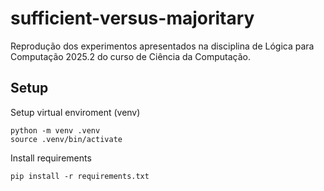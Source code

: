 # sufficient-versus-majoritary
Reprodução dos experimentos apresentados na disciplina de Lógica para Computação 2025.2 do curso de Ciência da Computação. 


## Setup
Setup virtual enviroment (venv)
```commandline
python -m venv .venv
source .venv/bin/activate
```
Install requirements
```commandline
pip install -r requirements.txt
```